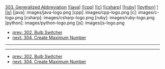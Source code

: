 [303. Generalized Abbreviation](https://leetcode.com/problems/generalized-abbreviation/)
[![java]](https://github.com/leetcode-study-group/leetcode-java-solutions/blob/master/303-generalized-abbreviation.md)
[![cpp]](https://github.com/leetcode-study-group/leetcode-cpp-solutions/blob/master/303-generalized-abbreviation.md)
[![c]](https://github.com/leetcode-study-group/leetcode-c-solutions/blob/master/303-generalized-abbreviation.md)
[![csharp]](https://github.com/leetcode-study-group/leetcode-csharp-solutions/blob/master/303-generalized-abbreviation.md)
[![ruby]](https://github.com/leetcode-study-group/leetcode-ruby-solutions/blob/master/303-generalized-abbreviation.md)
[![python]](https://github.com/leetcode-study-group/leetcode-python-solutions/blob/master/303-generalized-abbreviation.md)
[![js]](https://github.com/leetcode-study-group/leetcode-js-solutions/blob/master/303-generalized-abbreviation.md)
[java]: images/java-logo.png
[cpp]: images/cpp-logo.png
[c]: images/c-logo.png
[csharp]: images/csharp-logo.png
[ruby]: images/ruby-logo.png
[python]: images/python-logo.png
[js]: images/js-logo.png

- [prev: 302. Bulb Switcher](302-bulb-switcher.md)
- [next: 304. Create Maximum Number](304-create-maximum-number.md)

---


---

- [prev: 302. Bulb Switcher](302-bulb-switcher.md)
- [next: 304. Create Maximum Number](304-create-maximum-number.md)
